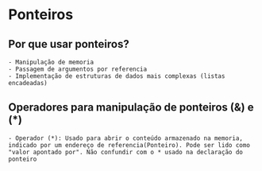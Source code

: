 # Ponteiros

## Por que usar ponteiros?
    - Manipulação de memoria
    - Passagem de argumentos por referencia
    - Implementação de estruturas de dados mais complexas (listas encadeadas)

## Operadores para manipulação de ponteiros (&) e (*)
    - Operador (*): Usado para abrir o conteúdo armazenado na memoria, indicado por um endereço de referencia(Ponteiro). Pode ser lido como "valor apontado por". Não confundir com o * usado na declaração do ponteiro